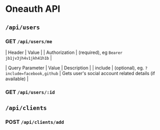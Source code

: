 # Oneauth API

## `/api/users`

### GET `/api/users/me`

| Header        | Value |
| Authorization | (required), eg `Bearer jb1jv3jh4v1jkh41h1b` |


| Query Parameter | Value | Description |
| include | (optional), eg. `?include=facebook,github` | Gets user's social account related details (if available) |



### GET `/api/users/:id`


## `/api/clients`

### POST `/api/clients/add`
